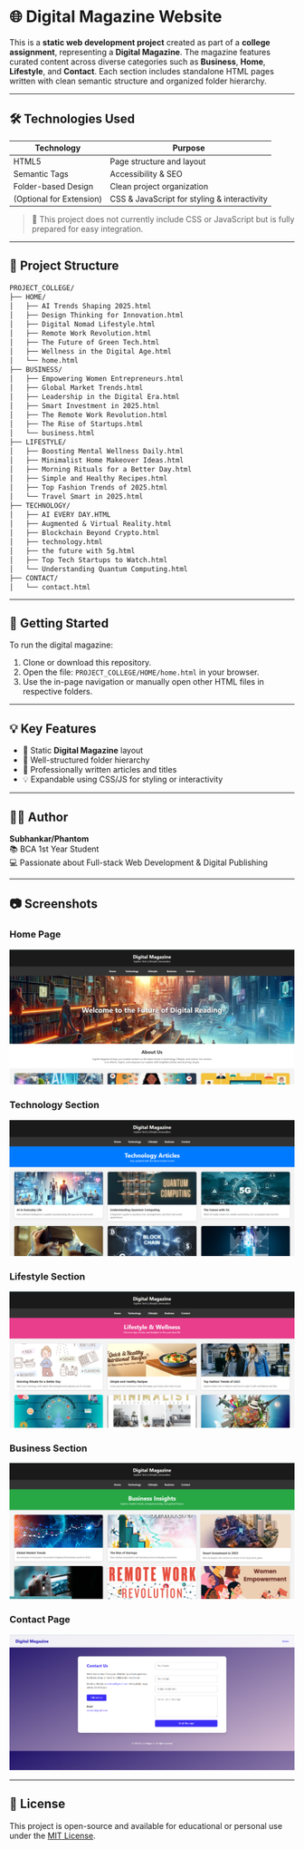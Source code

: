 
# 🌐 Digital Magazine Website

This is a **static web development project** created as part of a **college assignment**, representing a **Digital Magazine**. The magazine features curated content across diverse categories such as **Business**, **Home**, **Lifestyle**, and **Contact**. Each section includes standalone HTML pages written with clean semantic structure and organized folder hierarchy.

---

## 🛠️ Technologies Used

| Technology | Purpose |
|------------|---------|
| HTML5      | Page structure and layout |
| Semantic Tags | Accessibility & SEO |
| Folder-based Design | Clean project organization |
| (Optional for Extension) | CSS & JavaScript for styling & interactivity |

> 📌 This project does not currently include CSS or JavaScript but is fully prepared for easy integration.

---

## 📁 Project Structure

```
PROJECT_COLLEGE/
├── HOME/
│   ├── AI Trends Shaping 2025.html
│   ├── Design Thinking for Innovation.html
│   ├── Digital Nomad Lifestyle.html
│   ├── Remote Work Revolution.html
│   ├── The Future of Green Tech.html
│   ├── Wellness in the Digital Age.html
│   └── home.html
├── BUSINESS/
│   ├── Empowering Women Entrepreneurs.html
│   ├── Global Market Trends.html
│   ├── Leadership in the Digital Era.html
│   ├── Smart Investment in 2025.html
│   ├── The Remote Work Revolution.html
│   ├── The Rise of Startups.html
│   └── business.html
├── LIFESTYLE/
│   ├── Boosting Mental Wellness Daily.html
│   ├── Minimalist Home Makeover Ideas.html
│   ├── Morning Rituals for a Better Day.html
│   ├── Simple and Healthy Recipes.html
│   ├── Top Fashion Trends of 2025.html
│   └── Travel Smart in 2025.html
├── TECHNOLOGY/
│   ├── AI EVERY DAY.HTML
│   ├── Augmented & Virtual Reality.html
│   ├── Blockchain Beyond Crypto.html
│   ├── technology.html
│   ├── the future with 5g.html
│   ├── Top Tech Startups to Watch.html
│   └── Understanding Quantum Computing.html
├── CONTACT/
│   └── contact.html
```

---

## 🚀 Getting Started

To run the digital magazine:

1. Clone or download this repository.
2. Open the file: `PROJECT_COLLEGE/HOME/home.html` in your browser.
3. Use the in-page navigation or manually open other HTML files in respective folders.

---

## 💡 Key Features

- 📰 Static **Digital Magazine** layout
- 📁 Well-structured folder hierarchy
- 📝 Professionally written articles and titles
- 💡 Expandable using CSS/JS for styling or interactivity

---

## 🙋‍♂️ Author

**Subhankar/Phantom**  
📚 BCA 1st Year Student  
💻 Passionate about Full-stack Web Development & Digital Publishing

---

## 📷 Screenshots

### Home Page
![Home Page](SCREENSHOTS/Screenshot%202025-06-06%20134547.png)

### Technology Section
![Technology Articles](SCREENSHOTS/Screenshot%202025-06-06%20134617.png)

### Lifestyle Section
![Lifestyle & Wellness](SCREENSHOTS/Screenshot%202025-06-06%20134633.png)

### Business Section
![Business Insights](SCREENSHOTS/Screenshot%202025-06-06%20134647.png)

### Contact Page
![Contact Us](SCREENSHOTS/Screenshot%202025-06-06%20134755.png)

---

## 🧾 License

This project is open-source and available for educational or personal use under the [MIT License](LICENSE).

